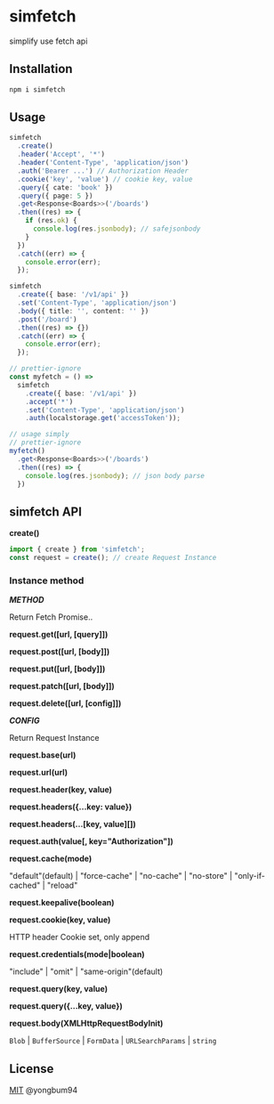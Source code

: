 # simfetch

simplify use fetch api

## Installation

```bash
npm i simfetch
```

## Usage

```ts
simfetch
  .create()
  .header('Accept', '*')
  .header('Content-Type', 'application/json')
  .auth('Bearer ...') // Authorization Header
  .cookie('key', 'value') // cookie key, value
  .query({ cate: 'book' })
  .query({ page: 5 })
  .get<Response<Boards>>('/boards')
  .then((res) => {
    if (res.ok) {
      console.log(res.jsonbody); // safejsonbody
    }
  })
  .catch((err) => {
    console.error(err);
  });
```

```ts
simfetch
  .create({ base: '/v1/api' })
  .set('Content-Type', 'application/json')
  .body({ title: '', content: '' })
  .post('/board')
  .then((res) => {})
  .catch((err) => {
    console.error(err);
  });
```

```ts
// prettier-ignore
const myfetch = () => 
  simfetch
    .create({ base: '/v1/api' })
    .accept('*')
    .set('Content-Type', 'application/json')
    .auth(localstorage.get('accessToken'));

// usage simply
// prettier-ignore
myfetch()
  .get<Response<Boards>>('/boards')
  .then((res) => {
    console.log(res.jsonbody); // json body parse
  })
```

## simfetch API

**create()**

```js
import { create } from 'simfetch';
const request = create(); // create Request Instance
```

### Instance method

**_METHOD_**

Return Fetch Promise..

**request.get([url, [query]])**

**request.post([url, [body]])**

**request.put([url, [body]])**

**request.patch([url, [body]])**

**request.delete([url, [config]])**

**_CONFIG_**

Return Request Instance

**request.base(url)**

**request.url(url)**

**request.header(key, value)**

**request.headers({...key: value})**

**request.headers(...[key, value][])**

**request.auth(value[, key="Authorization"])**

**request.cache(mode)**

"default"(default) | "force-cache" | "no-cache" | "no-store" | "only-if-cached" | "reload"

**request.keepalive(boolean)**

**request.cookie(key, value)**

HTTP header Cookie set, only append

**request.credentials(mode|boolean)**

"include" | "omit" | "same-origin"(default)

**request.query(key, value)**

**request.query({...key, value})**

**request.body(XMLHttpRequestBodyInit)**

`Blob` | `BufferSource` | `FormData` | `URLSearchParams` | `string`

## License

[MIT](LICENSE) @yongbum94
